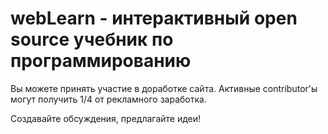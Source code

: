# webLearn - интерактивный **open source** учебник по программированию

Вы можете принять участие в доработке сайта. Активные contributor'ы могут получить 1/4 от рекламного заработка.

Создавайте обсуждения, предлагайте идеи! 
